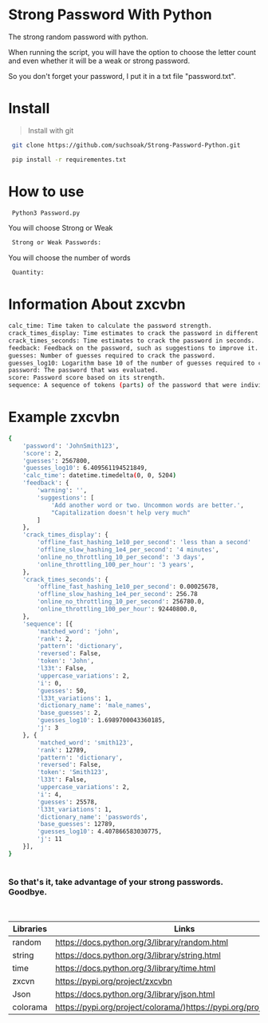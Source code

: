 # Strong Password With Python

The strong random password with python.

When running the script, you will have the option to choose the letter count and even whether it will be a weak or strong password.
 
So you don't forget your password, I put it in a txt file "password.txt".

# Install

> Install with git

```sh
 git clone https://github.com/suchsoak/Strong-Password-Python.git

```
```sh
 pip install -r requirementes.txt  
```

# How to use

```sh
 Python3 Password.py
```

You will choose Strong or Weak

```sh
 Strong or Weak Passwords:
```

You will choose the number of words

```sh
 Quantity:
```

# Information About zxcvbn 

```sh
calc_time: Time taken to calculate the password strength.
crack_times_display: Time estimates to crack the password in different scenarios.
crack_times_seconds: Time estimates to crack the password in seconds.
feedback: Feedback on the password, such as suggestions to improve it.
guesses: Number of guesses required to crack the password.
guesses_log10: Logarithm base 10 of the number of guesses required to crack the password.
password: The password that was evaluated.
score: Password score based on its strength.
sequence: A sequence of tokens (parts) of the password that were individually analyzed.
```

# Example zxcvbn

```sh
{
    'password': 'JohnSmith123',
    'score': 2,
    'guesses': 2567800,
    'guesses_log10': 6.409561194521849,
    'calc_time': datetime.timedelta(0, 0, 5204)
    'feedback': {
        'warning': '',
        'suggestions': [
            'Add another word or two. Uncommon words are better.',
            "Capitalization doesn't help very much"
        ]
    },
    'crack_times_display': {
        'offline_fast_hashing_1e10_per_second': 'less than a second'
        'offline_slow_hashing_1e4_per_second': '4 minutes',
        'online_no_throttling_10_per_second': '3 days',
        'online_throttling_100_per_hour': '3 years',
    },
    'crack_times_seconds': {
        'offline_fast_hashing_1e10_per_second': 0.00025678,
        'offline_slow_hashing_1e4_per_second': 256.78
        'online_no_throttling_10_per_second': 256780.0,
        'online_throttling_100_per_hour': 92440800.0,
    },
    'sequence': [{
        'matched_word': 'john',
        'rank': 2,
        'pattern': 'dictionary',
        'reversed': False,
        'token': 'John',
        'l33t': False,
        'uppercase_variations': 2,
        'i': 0,
        'guesses': 50,
        'l33t_variations': 1,
        'dictionary_name': 'male_names',
        'base_guesses': 2,
        'guesses_log10': 1.6989700043360185,
        'j': 3
    }, {
        'matched_word': 'smith123',
        'rank': 12789,
        'pattern': 'dictionary',
        'reversed': False,
        'token': 'Smith123',
        'l33t': False,
        'uppercase_variations': 2,
        'i': 4,
        'guesses': 25578,
        'l33t_variations': 1,
        'dictionary_name': 'passwords',
        'base_guesses': 12789,
        'guesses_log10': 4.407866583030775,
        'j': 11
    }],
}
 
```

### So that's it, take advantage of your strong passwords. Goodbye.

<br>

| Libraries |  Links |
| ------ | ------ |
| random | https://docs.python.org/3/library/random.html 
| string| https://docs.python.org/3/library/string.html 
| time | https://docs.python.org/3/library/time.html
| zxcvn | https://pypi.org/project/zxcvbn
| Json | https://docs.python.org/3/library/json.html
| colorama | https://pypi.org/project/colorama/)https://pypi.org/project/colorama/
